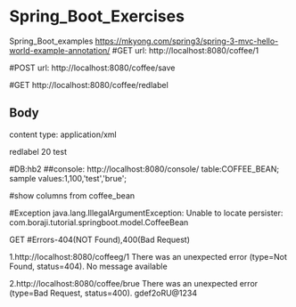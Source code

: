# Spring_Boot_Exercises
Spring_Boot_examples
https://mkyong.com/spring3/spring-3-mvc-hello-world-example-annotation/
#GET
url: http://localhost:8080/coffee/1

#POST
url: http://localhost:8080/coffee/save

#GET
http://localhost:8080/coffee/redlabel

Body
----
content type: application/xml

<?xml version="1.0" encoding="UTF-8"?>
<coffee>
  <name>redlabel</name>
  <quantity>20</quantity>
  <msg>test</msg>
</coffee>


#DB:hb2 
##console:	http://localhost:8080/console/
			table:COFFEE_BEAN;
			sample values:1,100,'test','brue';
	
#show columns from  coffee_bean

#Exception
java.lang.IllegalArgumentException: Unable to locate persister: com.boraji.tutorial.springboot.model.CoffeeBean

GET
#Errors-404(NOT Found),400(Bad Request)

1.http://localhost:8080/coffeeg/1
There was an unexpected error (type=Not Found, status=404).
No message available

2.http://localhost:8080/coffee/brue
There was an unexpected error (type=Bad Request, status=400).
gdef2oRU@1234
